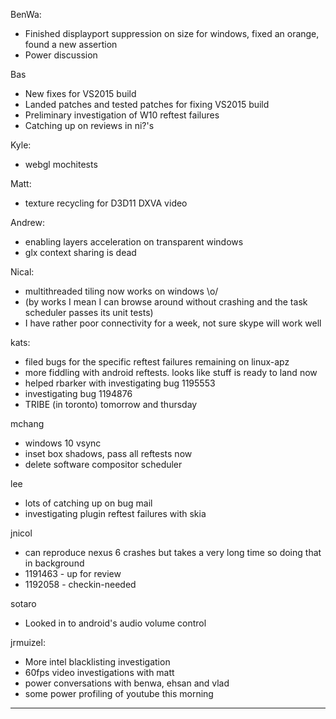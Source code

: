 BenWa:
* Finished displayport suppression on size for windows, fixed an orange, found a new assertion
* Power discussion



Bas
 - New fixes for VS2015 build
 - Landed patches and tested patches for fixing VS2015 build
 - Preliminary investigation of W10 reftest failures
 - Catching up on reviews in ni?'s



Kyle:
* webgl mochitests



Matt:
* texture recycling for D3D11 DXVA video



Andrew:
* enabling layers acceleration on transparent windows
* glx context sharing is dead



Nical:
* multithreaded tiling now works on windows \o/
* (by works I mean I can browse around without crashing and the task scheduler passes its unit tests)
* I have rather poor connectivity for a week, not sure skype will work well



kats:
* filed bugs for the specific reftest failures remaining on linux-apz
* more fiddling with android reftests. looks like stuff is ready to land now
* helped rbarker with investigating bug 1195553
* investigating bug 1194876
* TRIBE (in toronto) tomorrow and thursday



mchang
* windows 10 vsync
* inset box shadows, pass all reftests now
* delete software compositor scheduler



lee
* lots of catching up on bug mail
* investigating plugin reftest failures with skia



jnicol
* can reproduce nexus 6 crashes but takes a very long time so doing that in background
* 1191463 - up for review
* 1192058 - checkin-needed



sotaro
* Looked in to android's audio volume control



jrmuizel:
* More intel blacklisting investigation
* 60fps video investigations with matt
* power conversations with benwa, ehsan and vlad
* some power profiling of youtube this morning

________________


